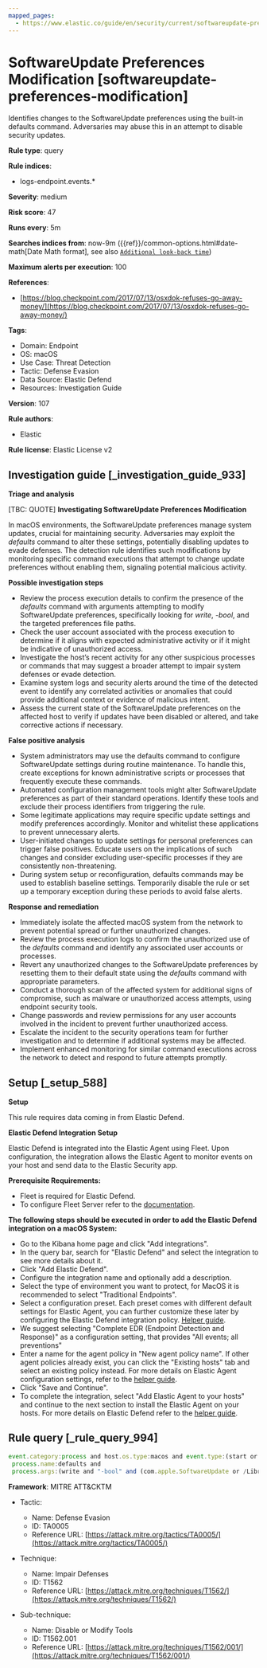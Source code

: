 ```yaml
---
mapped_pages:
  - https://www.elastic.co/guide/en/security/current/softwareupdate-preferences-modification.html
---
```


# SoftwareUpdate Preferences Modification [softwareupdate-preferences-modification]

Identifies changes to the SoftwareUpdate preferences using the built-in defaults command. Adversaries may abuse this in an attempt to disable security updates.

**Rule type**: query

**Rule indices**:

* logs-endpoint.events.*

**Severity**: medium

**Risk score**: 47

**Runs every**: 5m

**Searches indices from**: now-9m ({{ref}}/common-options.html#date-math[Date Math format], see also [`Additional look-back time`](docs-content://solutions/security/detect-and-alert/create-detection-rule.md#rule-schedule))

**Maximum alerts per execution**: 100

**References**:

* [https://blog.checkpoint.com/2017/07/13/osxdok-refuses-go-away-money/](https://blog.checkpoint.com/2017/07/13/osxdok-refuses-go-away-money/)

**Tags**:

* Domain: Endpoint
* OS: macOS
* Use Case: Threat Detection
* Tactic: Defense Evasion
* Data Source: Elastic Defend
* Resources: Investigation Guide

**Version**: 107

**Rule authors**:

* Elastic

**Rule license**: Elastic License v2

## Investigation guide [_investigation_guide_933]

**Triage and analysis**

[TBC: QUOTE]
**Investigating SoftwareUpdate Preferences Modification**

In macOS environments, the SoftwareUpdate preferences manage system updates, crucial for maintaining security. Adversaries may exploit the *defaults* command to alter these settings, potentially disabling updates to evade defenses. The detection rule identifies such modifications by monitoring specific command executions that attempt to change update preferences without enabling them, signaling potential malicious activity.

**Possible investigation steps**

* Review the process execution details to confirm the presence of the *defaults* command with arguments attempting to modify SoftwareUpdate preferences, specifically looking for *write*, *-bool*, and the targeted preferences file paths.
* Check the user account associated with the process execution to determine if it aligns with expected administrative activity or if it might be indicative of unauthorized access.
* Investigate the host’s recent activity for any other suspicious processes or commands that may suggest a broader attempt to impair system defenses or evade detection.
* Examine system logs and security alerts around the time of the detected event to identify any correlated activities or anomalies that could provide additional context or evidence of malicious intent.
* Assess the current state of the SoftwareUpdate preferences on the affected host to verify if updates have been disabled or altered, and take corrective actions if necessary.

**False positive analysis**

* System administrators may use the defaults command to configure SoftwareUpdate settings during routine maintenance. To handle this, create exceptions for known administrative scripts or processes that frequently execute these commands.
* Automated configuration management tools might alter SoftwareUpdate preferences as part of their standard operations. Identify these tools and exclude their process identifiers from triggering the rule.
* Some legitimate applications may require specific update settings and modify preferences accordingly. Monitor and whitelist these applications to prevent unnecessary alerts.
* User-initiated changes to update settings for personal preferences can trigger false positives. Educate users on the implications of such changes and consider excluding user-specific processes if they are consistently non-threatening.
* During system setup or reconfiguration, defaults commands may be used to establish baseline settings. Temporarily disable the rule or set up a temporary exception during these periods to avoid false alerts.

**Response and remediation**

* Immediately isolate the affected macOS system from the network to prevent potential spread or further unauthorized changes.
* Review the process execution logs to confirm the unauthorized use of the *defaults* command and identify any associated user accounts or processes.
* Revert any unauthorized changes to the SoftwareUpdate preferences by resetting them to their default state using the *defaults* command with appropriate parameters.
* Conduct a thorough scan of the affected system for additional signs of compromise, such as malware or unauthorized access attempts, using endpoint security tools.
* Change passwords and review permissions for any user accounts involved in the incident to prevent further unauthorized access.
* Escalate the incident to the security operations team for further investigation and to determine if additional systems may be affected.
* Implement enhanced monitoring for similar command executions across the network to detect and respond to future attempts promptly.


## Setup [_setup_588]

**Setup**

This rule requires data coming in from Elastic Defend.

**Elastic Defend Integration Setup**

Elastic Defend is integrated into the Elastic Agent using Fleet. Upon configuration, the integration allows the Elastic Agent to monitor events on your host and send data to the Elastic Security app.

**Prerequisite Requirements:**

* Fleet is required for Elastic Defend.
* To configure Fleet Server refer to the [documentation](docs-content://reference/ingestion-tools/fleet/fleet-server.md).

**The following steps should be executed in order to add the Elastic Defend integration on a macOS System:**

* Go to the Kibana home page and click "Add integrations".
* In the query bar, search for "Elastic Defend" and select the integration to see more details about it.
* Click "Add Elastic Defend".
* Configure the integration name and optionally add a description.
* Select the type of environment you want to protect, for MacOS it is recommended to select "Traditional Endpoints".
* Select a configuration preset. Each preset comes with different default settings for Elastic Agent, you can further customize these later by configuring the Elastic Defend integration policy. [Helper guide](docs-content://solutions/security/configure-elastic-defend/configure-an-integration-policy-for-elastic-defend.md).
* We suggest selecting "Complete EDR (Endpoint Detection and Response)" as a configuration setting, that provides "All events; all preventions"
* Enter a name for the agent policy in "New agent policy name". If other agent policies already exist, you can click the "Existing hosts" tab and select an existing policy instead. For more details on Elastic Agent configuration settings, refer to the [helper guide](docs-content://reference/ingestion-tools/fleet/agent-policy.md).
* Click "Save and Continue".
* To complete the integration, select "Add Elastic Agent to your hosts" and continue to the next section to install the Elastic Agent on your hosts. For more details on Elastic Defend refer to the [helper guide](docs-content://solutions/security/configure-elastic-defend/install-elastic-defend.md).


## Rule query [_rule_query_994]

```js
event.category:process and host.os.type:macos and event.type:(start or process_started) and
 process.name:defaults and
 process.args:(write and "-bool" and (com.apple.SoftwareUpdate or /Library/Preferences/com.apple.SoftwareUpdate.plist) and not (TRUE or true))
```

**Framework**: MITRE ATT&CKTM

* Tactic:

    * Name: Defense Evasion
    * ID: TA0005
    * Reference URL: [https://attack.mitre.org/tactics/TA0005/](https://attack.mitre.org/tactics/TA0005/)

* Technique:

    * Name: Impair Defenses
    * ID: T1562
    * Reference URL: [https://attack.mitre.org/techniques/T1562/](https://attack.mitre.org/techniques/T1562/)

* Sub-technique:

    * Name: Disable or Modify Tools
    * ID: T1562.001
    * Reference URL: [https://attack.mitre.org/techniques/T1562/001/](https://attack.mitre.org/techniques/T1562/001/)



